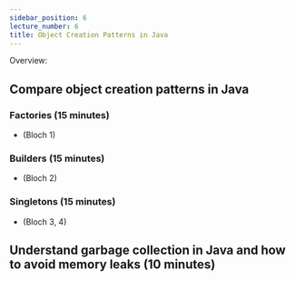 ```yaml
---
sidebar_position: 6
lecture_number: 6
title: Object Creation Patterns in Java
---
```


Overview:




## Compare object creation patterns in Java

### Factories (15 minutes)
- (Bloch 1)
### Builders (15 minutes)
- (Bloch 2) 
### Singletons (15 minutes)
- (Bloch 3, 4)
## Understand garbage collection in Java and how to avoid memory leaks (10 minutes)



